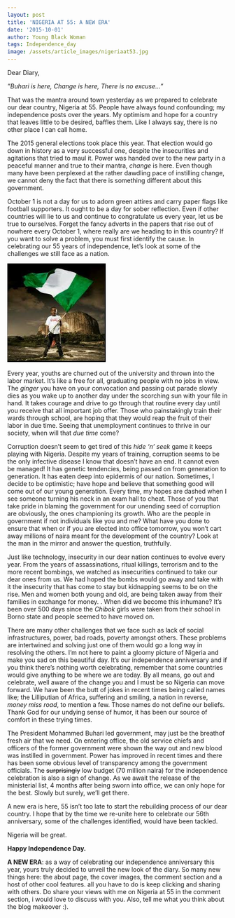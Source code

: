 ```yaml
---
layout: post
title: 'NIGERIA AT 55: A NEW ERA'
date: '2015-10-01'
author: Young Black Woman
tags: Independence_day
image: /assets/article_images/nigeriaat53.jpg
---
```


Dear Diary,

*”Buhari is here,
  Change is here,
  There is no excuse…”*

That was the mantra around town yesterday as we prepared to celebrate our dear country, Nigeria at 55. People have always found confounding; my independence posts over the years. My optimism and hope for a country that leaves little to be desired, baffles them. Like I always say, there is no other place I can call home.

The 2015 general elections took place this year. That election would go down in history as a very successful one, despite the insecurities and agitations that tried to maul it. Power was handed over to the new party in a peaceful manner and true to their mantra, *change* is here. Even though many have been perplexed at the rather dawdling pace of instilling change, we cannot deny the fact that there is something different about this government.

October 1 is not a day for us to adorn green attires and carry paper flags like football supporters. It ought to be a day for sober reflection. Even if other countries will lie to us and continue to congratulate us every year, let us be true to ourselves. Forget the fancy adverts in the papers that rise out of nowhere every October 1, where really are we heading to in this country? If you want to solve a problem, you must first identify the cause.  In celebrating our 55 years of independence, let’s look at some of the challenges we still face as a nation.

![Home](/assets/article_images/niigeria.jpg)

Every year, youths are churned out of the university and thrown into the labor market. It’s like a free for all, graduating people with no jobs in view. The *ginger* you have on your convocation and passing out parade slowly dies as you wake up to another day under the scorching sun with your file in hand. It takes courage and drive to go through that routine every day until you receive that all important job offer. Those who painstakingly train their wards through school, are hoping that they would reap the fruit of their labor in due time. Seeing that unemployment continues to thrive in our society, when will that *due time* come?

Corruption doesn’t seem to get tired of this *hide ‘n’ seek* game it keeps playing with Nigeria. Despite my years of training, corruption seems to be the only infective disease I know that doesn’t have an end. It cannot even be managed! It has genetic tendencies, being passed on from generation to generation. It has eaten deep into epidermis of our nation. Sometimes, I decide to be optimistic; have hope and believe that something good will come out of our young generation. Every time, my hopes are dashed when I see someone turning his neck in an exam hall to cheat. Those of you that take pride in blaming the government for our unending seed of corruption are obviously, the ones championing its growth. Who are the people in government if not individuals like you and me? What have you done to ensure that when or if you are elected into office tomorrow, you won’t cart away millions of naira meant for the development of the country? Look at the man in the mirror and answer the question, truthfully.

Just like technology, insecurity in our dear nation continues to evolve every year. From the years of assassinations, ritual killings, terrorism and to the more recent bombings, we watched as insecurities continued to take our dear ones from us. We had hoped the bombs would go away and take with it the insecurity that has come to stay but kidnapping seems to be on the rise. Men and women both young and old, are being taken away from their families in exchange for money. . When did we become this inhumane?  It’s been over 500 days since the *Chibok* girls were taken from their school in Borno state and people seemed to have moved on.

There are many other challenges that we face such as lack of social infrastructures, power, bad roads, poverty amongst others. These problems are intertwined and solving just one of them would go a long way in resolving the others. I’m not here to paint a gloomy picture of Nigeria and make you sad on this beautiful day. It’s our independence anniversary and if you think there’s nothing worth celebrating, remember that some countries would give anything to be where we are today. By all means, go out and celebrate, well aware of the change you and I must be so Nigeria can move forward. We have been the butt of jokes in recent times being called names like; the Lilliputian of Africa, suffering and smiling, a nation in reverse, *money miss road*, to mention a few. Those names do not define our beliefs. Thank God for our undying sense of humor, it has been our source of comfort in these trying times.

The President Mohammed Buhari led government, may just be the breathof fresh air that we need. On entering office, the old service chiefs and officers of the former government were shown the way out and new blood was instilled in government. Power has improved in recent times and there has been some obvious level of transparency among the government officials. The ~~surprisingly~~ low budget (70 million naira) for the independence celebration is also a sign of change. As we await the release of the ministerial list, 4 months after being sworn into office, we can only hope for the best. Slowly but surely, we’ll get there.

A new era is here, 55 isn’t too late to start the rebuilding process of our dear country. I hope that by the time we re-unite here to celebrate our 56th anniversary, some of the challenges identified, would have been tackled.  

Nigeria will be great.

**Happy Independence Day.**


**A NEW ERA**: as a way of celebrating our independence anniversary this year, yours truly decided to unveil the new look of the diary. So many new things here: the about page, the cover images, the comment section and a host of other cool features. all you have to do is keep clicking and sharing with others. Do share your views with me on Nigeria at 55 in the comment section, i would love to discuss with you. Also, tell me what you think about the blog makeover :).
